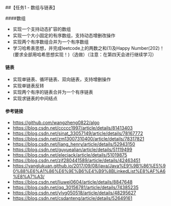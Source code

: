 ##【任务1 - 数组与链表】

####数组

* 实现一个支持动态扩容的数组
* 实现一个大小固定的有序数组，支持动态增删改操作
* 实现两个有序数组合并为一个有序数组
* 学习哈希表思想，并完成leetcode上的两数之和(1)及Happy  Number(202)！(要求全部用哈希思想实现！)（选做）（注意：在第四天会进行继续学习）

#### 链表

* 实现单链表、循环链表、双向链表，支持增删操作
* 实现单链表反转
* 实现两个有序的链表合并为一个有序链表
* 实现求链表的中间结点

#### 参考链接

* https://github.com/wangzheng0822/algo
* https://blog.csdn.net/ccccc1997/article/details/81413403
* https://blog.csdn.net/sinat_33057149/article/details/78167772
* https://blog.csdn.net/zm13007310400/article/details/78317821
* https://blog.csdn.net/liang_henry/article/details/52943150
* https://blog.csdn.net/guyuealian/article/details/51119499
* https://blog.csdn.net/elecjack/article/details/51019875
* https://blog.csdn.net/zjf280441589/article/details/42463451
* https://yanglukuan.github.io/2017/09/08/java/Java%E9%9B%86%E5%90%88%E6%A1%86%E6%9E%B6%E4%B9%8BLinkedList%E8%AF%A6%E8%A7%A3/
* https://blog.csdn.net/liuwei0604/article/details/8847648
* https://blog.csdn.net/qq_30156781/article/details/74385235
* https://blog.csdn.net/ylyg050518/article/details/48295627
* https://blog.csdn.net/csdanteng/article/details/52649161